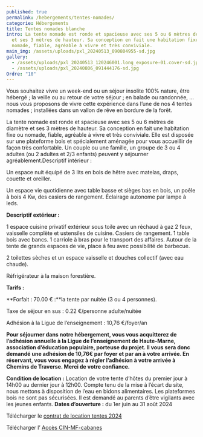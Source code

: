 ```yaml
---
published: true
permalink: /hebergements/tentes-nomades/
categorie: Hébergements
title: Tentes nomades blanche
intro: La tente nomade est ronde et spacieuse avec ses 5 ou 6 mètres de diamètre
  et ses 3 mètres de hauteur. Sa conception en fait une habitation fixe ou
  nomade, fiable, agréable à vivre et très conviviale.
main_img: /assets/uploads/pxl_20240513_090804955-sd.jpg
gallery:
  - /assets/uploads/pxl_20240513_120246001.long_exposure-01.cover-sd.jpg
  - /assets/uploads/pxl_20240806_091444176-sd.jpg
Ordre: "10"
---
```

Vous souhaitez vivre un week-end ou un séjour insolite 100% nature, être hébergé ; la veille ou au retour de votre séjour ; en balade ou randonnée, … nous vous proposons de vivre cette expérience dans l’une de nos 4 tentes nomades ; installées dans un vallon de rêve en bordure de la forêt.

La tente nomade est ronde et spacieuse avec ses 5 ou 6 mètres de diamètre et ses 3 mètres de hauteur. Sa conception en fait une habitation fixe ou nomade, fiable, agréable à vivre et très conviviale. 
Elle est disposée sur une plateforme bois et spécialement aménagée pour vous accueillir de façon très confortable. Un couple ou une famille, un groupe de 3 ou 4 adultes (ou 2 adultes et 2/3 enfants) peuvent y 
séjourner agréablement.Descriptif intérieur :

Un espace nuit équipé de 3 lits en bois de hêtre avec matelas, draps, couette et oreiller.

Un espace vie quotidienne avec table basse et sièges bas en bois, un poêle à bois 4 Kw, des casiers de rangement. Éclairage autonome par lampe à leds.

**Descriptif extérieur :**

1 espace cuisine privatif extérieur sous toile avec un réchaud à gaz 2 feux, vaisselle complète et ustensiles de cuisine. Casiers de rangement.
 1 table bois avec bancs. 1 carriole à bras pour le transport des affaires. Autour de la tente de grands espaces de vie, place à feu avec possibilité de barbecue.

2 toilettes sèches et un espace vaisselle et douches collectif (avec eau chaude).

Réfrigérateur à la maison forestière.


**Tarifs :**

**Forfait : 70.00 € :**la tente par nuitée (3 ou 4 personnes).

Taxe de séjour en sus : 0.22 €/personne adulte/nuitée

Adhésion à la Ligue de l’enseignement : 10,76 €/foyer/an

**Pour séjourner dans notre hébergement, vous vous acquitterez de l’adhésion annuelle à la Ligue de l’enseignement de Haute-Marne, association d’éducation populaire, porteuse du projet. Il vous sera donc demandé une adhésion de 10,76€ par foyer et par an à votre arrivée.
En réservant, vous vous engagez à régler l’adhésion à votre arrivée à Chemins de Traverse. Merci de votre confiance.**

**Condition de location :**
Location de votre tente d’hôtes du premier jour à 14h00 au dernier jour à 12h00.
Compte tenu de la mise à l’écart du site, nous mettons à disposition de l’eau en bidons alimentaires.
Les plateformes bois ne sont pas sécurisées. Il est demandé au parents d’être vigilants avec les jeunes enfants.
**Dates d’ouverture :** du 1er juin au 31 août 2024

Télécharger le [contrat de location tentes 2024](https://chemindetraverse52.org/wp-content/uploads/2023/12/contrat-de-location-tentes-2024.pdf)

Télécharger l’ [Accès CIN-MF-cabanes](https://chemindetraverse52.org/notre-hebergement-en-tentes-dhotes-2/acces-cin-mf-cabanes/)
